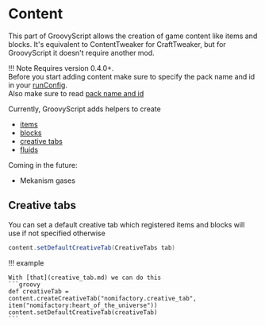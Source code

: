 # Content

This part of GroovyScript allows the creation of game content like items and blocks. It's equivalent to ContentTweaker
for CraftTweaker, but for GroovyScript it doesn't require another mod.

!!! Note
    Requires version 0.4.0+. <br>
    Before you start adding content make sure to specify the pack name and id in
    your [runConfig](../../getting_started.md#run-config). <br>
    Also make sure to read [pack name and id](../../getting_started.md#pack-name-and-id)

Currently, GroovyScript adds helpers to create

- [items](item.md)
- [blocks](block.md)
- [creative tabs](creative_tab.md)
- [fluids](fluid.md)

Coming in the future:

- Mekanism gases

## Creative tabs
You can set a default creative tab which registered items and blocks will use if not specified otherwise
```groovy
content.setDefaultCreativeTab(CreativeTabs tab)
```

!!! example

    With [that](creative_tab.md) we can do this
    ```groovy
    def creativeTab = content.createCreativeTab("nomifactory.creative_tab", item("nomifactory:heart_of_the_universe"))
    content.setDefaultCreativeTab(creativeTab)
    ```

